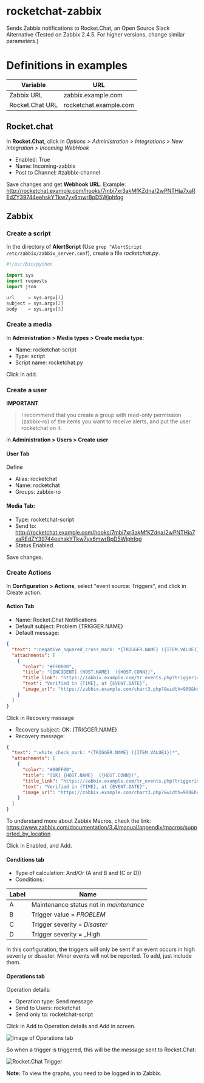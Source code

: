 # rocketchat-zabbix
Sends Zabbix notifications to Rocket.Chat, an Open Source Slack Alternative (Tested on Zabbix 2.4.5. For higher versions, change similar parameters.)

# Definitions in examples

Variable | URL
---------|----
Zabbix URL | zabbix.example.com
Rocket.Chat URL | rocketchat.example.com

## Rocket.chat
In __Rocket.Chat__, click in *Options > Administration > Integrations > New integration > Incoming WebHook*

* Enabled: True
* Name: Incoming-zabbix
* Post to Channel: #zabbix-channel

Save changes and get __Webhook URL__. Example: http://rocketchat.example.com/hooks/7mbi7xr3akMfKZdna/2wPNTHja7xaREdZY39744eehskYTkw7yx6mwrBpD5Wjphfqg

## Zabbix

### Create a script
In the directory of __AlertScript__ (Use `grep ^AlertScript /etc/zabbix/zabbix_server.conf`), create a file _rocketchat.py_.
```python
#!/usr/bin/python

import sys
import requests
import json

url     = sys.argv[1]
subject = sys.argv[2]
body    = sys.argv[3]

```


### Create a media
In __Administration > Media types > Create media type__:

* Name: rocketchat-script
* Type: script
* Script name: rocketchat.py

Click in add.


### Create a user 

__IMPORTANT__

> I recommend that you create a group with read-only permission (zabbix-ro) of the items you want to receive alerts, and put the user rocketchat on it.


in __Administration > Users > Create user__

#### User Tab

Define
* Alias: rocketchat
* Name: rocketchat
* Groups: zabbix-ro

#### Media Tab:
* Type: rocketchat-script
* Send to: http://rocketchat.example.com/hooks/7mbi7xr3akMfKZdna/2wPNTHja7xaREdZY39744eehskYTkw7yx6mwrBpD5Wjphfqg
* Status Enabled.

Save changes.

### Create Actions
In __Configuration > Actions__, select "event source: Triggers", and click in Create action.

#### Action Tab
* Name: Rocket.Chat Notifications
* Default subject: Problem {TRIGGER.NAME}
* Default message:
```json
{
  "text": ":negative_squared_cross_mark: *{TRIGGER.NAME} ({ITEM.VALUE1})*",
  "attachments": [
    {
      "color": "#FF0000",
      "title": "[INCIDENT] {HOST.NAME}  ({HOST.CONN})",
      "title_link": "https://zabbix.example.com/tr_events.php?triggerid={TRIGGER.ID}&eventid={EVENT.ID}",
      "text": "Verified in {TIME}, at {EVENT.DATE}",
      "image_url": "https://zabbix.example.com/chart3.php?&width=900&height=200&period=3600&name={HOST.NAME}: {TRIGGER.NAME}&legend=1&items[0][itemid]={ITEM.ID}&items[0][drawtype]=5&items[0][color]=ff0000"
    }
  ]
}
```

Click in Recovery message

* Recovery subject: OK: {TRIGGER.NAME}
* Recovery message:
```json
{
  "text": ":white_check_mark: *{TRIGGER.NAME} ({ITEM.VALUE1})*",
  "attachments": [
    {
      "color": "#00FF00",
      "title": "[OK] {HOST.NAME}  ({HOST.CONN})",
      "title_link": "https://zabbix.example.com/tr_events.php?triggerid={TRIGGER.ID}&eventid={EVENT.ID}",
      "text": "Verified in {TIME}, at {EVENT.DATE}",
      "image_url": "https://zabbix.example.com/chart3.php?&width=900&height=200&period=3600&name={HOST.NAME}: {TRIGGER.NAME}&legend=1&items[0][itemid]={ITEM.ID}&items[0][drawtype]=5&items[0][color]=00ff00"
    }
  ]
}
```
To understand more about Zabbix Macros, check the link:
 https://www.zabbix.com/documentation/3.4/manual/appendix/macros/supported_by_location

Click in Enabled, and Add.

#### Conditions tab

* Type of calculation: And/Or (A and B and (C or D))
* Conditions:

Label | Name
------|-----
A | Maintenance status not in _maintenance_
B | Trigger value = _PROBLEM_
C | Trigger severity = _Disaster_
D | Trigger severity = _High

In this configuration, the triggers will only be sent if an event occurs in high severity or disaster. Minor events will not be reported. To add, just include them.

#### Operations tab

Operation details:
* Operation type: Send message
* Send to Users: rocketchat
* Send only to: rocketchat-script

Click in Add to Operation details and Add in screen.

![Image of Operations tab](https://paste.opensuse.org/images/48396276.png)


So when a trigger is triggered, this will be the message sent to Rocket.Chat:

![Rocket.Chat Trigger](https://paste.opensuse.org/images/58705750.png)

__Note:__
To view the graphs, you need to be logged in to Zabbix.
